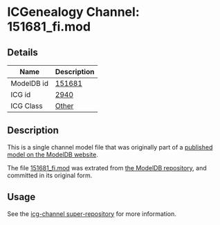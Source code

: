 # ICGenealogy Channel: 151681\_fi.mod

## Details

Name | Description
---- | -----------
ModelDB id | [151681](http://senselab.med.yale.edu/ModelDB/ShowModel.cshtml?model=151681)
ICG id | [2940](http://icg.neurotheory.ox.ac.uk/channels/other/2940)
ICG Class | [Other](http://icg.neurotheory.ox.ac.uk/channels/other)

## Description

This is a single channel model file that was originally part of a [published model on the ModelDB website](http://senselab.med.yale.edu/mModelDB/ShowModel.cshtml?model=151681).

The file [151681\_fi.mod](151681_fi.mod) was extrated from [the ModelDB repository](http://senselab.med.yale.edu/ModelDB/ShowModel.cshtml?model=151681), and committed in its original form.

## Usage

See the [icg-channel super-repository](https://github.com/icgenealogy/icg-channels) for more information.